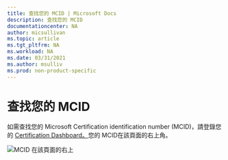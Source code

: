 ```yaml
---
title: 查找您的 MCID | Microsoft Docs
description: 查找您的 MCID
documentationcenter: NA
author: micsullivan
ms.topic: article
ms.tgt_pltfrm: NA
ms.workload: NA
ms.date: 03/31/2021
ms.author: msulliv
ms.prod: non-product-specific
---
```


# 查找您的 MCID

如需查找您的 Microsoft Certification identification number (MCID)，請登錄您的 [Certification Dashboard。](https://aka.ms/certdashboard)您的 MCID在該頁面的右上角。

![MCID 在該頁面的右上](images/certification-dashboard-find-mcid.png)